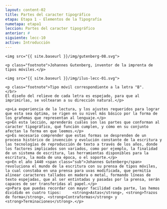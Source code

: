 ```yaml
---
layout: content-02
title: Partes del caracter tipográfico
etapa: Etapa 1 - Elementos de la Tipografía
numetapa: etapa1
leccion: Partes del caracter tipográfico
anterior: #
siguiente: lecc-10
active: Introducción
---
```


<div class="col-md-4 extracto">

	<img src="{{ site.baseurl }}/img/gutenberg-08.svg">

	<p class="footnote">Johannes Gutenberg, inventor de la imprenta de tipos móviles.</p>

	<img src="{{ site.baseurl }}/img/ilus-lecc-01.svg">

	<p class="footnote">Tipo móvil correspondiente a la letra "B".
	</br>
	El diseño del relieve de cada letra es espejado, para que al imprimirlas, se voltearan a su dirección natural.</p>

</div>

<div class="col-md-8">

	<p>La experiencia de la lectura, y los ajustes requeridos para lograr que esta sea óptima, se rigen en su nivel más básico por la forma de los grafemas que representan al lenguaje.</p>
	<p>En esta lección, aprenderás cuáles son las partes que conforman al caracter tipográfico, qué función cumplen, y cómo en su conjunto afectan la forma en que leemos.</p>
	<p>Es necesario comprender que estas formas se desprenden de un proceso histórico de invención y evolución constante de la escritura y las tecnologías de reproducción de texto a través de los años, donde los factores implicados son variados, como por ejemplo, la finalidad de un sistema de escritura, las herramientas disponibles para la escritura, la moda de una época, o el soporte.</p>
	<p>En el año 1440 <span class="sub">Johannes Gutenberg</span> revoluciona el mundo de la escritura con su prensa de tipos móviles, la cual constaba en una prensa para uvas modificada, que permitía alinear caracteres tallados en madera o metal, formando líneas de texto espejadas, que al ser entintadas y pasadas por la prensa, serán capaces de ser transferidas al papel.</p>
	<p>Para que puedas recordar con mayor facilidad cada parte, las hemos dividido en cuatro tipos: 	<strong>Astas</strong>, <strong>Trazos de forma</strong>, <strong>Contraformas</strong> y <strong>Terminaciones</strong>.</p>

</div>

<!--
<div class="col-md-4 extracto">

</div>

<div class="col-md-8">

	<p>La experiencia de la lectura, y los ajustes requeridos para lograr que esta sea óptima, se rigen en su nivel más básico por la forma de los grafemas que representan al lenguaje.</p>
	<p>En esta lección, aprenderás cuáles son las partes que conforman al caracter tipográfico, qué función cumplen, y cómo en su conjunto afectan la forma en que leemos.</p>
	<p>Para que puedas recordar con mayor facilidad cada parte, las hemos dividido en cuatro tipos: 	<strong>Astas</strong>, <strong>Trazos de forma</strong>, <strong>Contraformas</strong> y <strong>Terminaciones</strong>.</p>

	<p>Para comprender cómo la tipografía constituye un un modo visual de representar el lenguaje por medio de grafemas, es fundamental entender cómo la forma y la espacialidad de estos signos rige la interacción entre ellos mismos, y por lo tanto, la experiencia del lector.</p>
	<p>Es imposible llegar a entender todo esto, sin conocer cuáles son las partes que componen a estos grafemas llamados caracteres.</p>
	<p>Con esta finalidad, comenzaremos explicando una por una, cuáles son estas partes, y cuáles son sus principales características.
	</p>
	
	
</div> -->